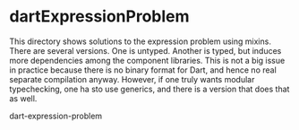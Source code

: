 dartExpressionProblem
=====================

This directory shows solutions to the expression problem using mixins. There are several versions. One is untyped. 
Another is typed, but induces more dependencies among the component libraries. This is not a big issue in practice
because there is no binary format for Dart, and hence no real separate compilation anyway. However, if one truly
wants modular typechecking, one ha sto use generics, and there is a version that does that as well.

dart-expression-problem
